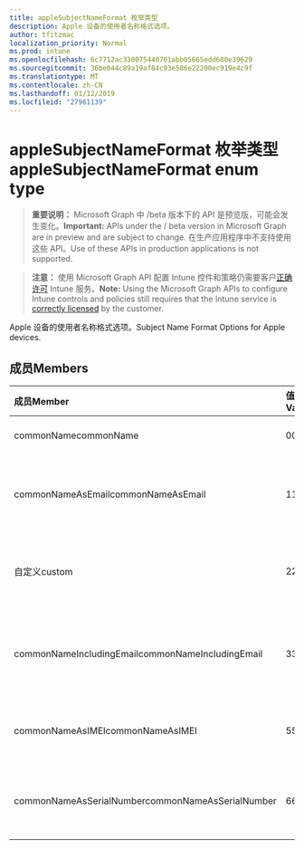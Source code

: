```yaml
---
title: appleSubjectNameFormat 枚举类型
description: Apple 设备的使用者名称格式选项。
author: tfitzmac
localization_priority: Normal
ms.prod: intune
ms.openlocfilehash: 6c7712ac330075440701abb05665edd680e39629
ms.sourcegitcommit: 36be044c89a19af84c93e586e22200ec919e4c9f
ms.translationtype: MT
ms.contentlocale: zh-CN
ms.lasthandoff: 01/12/2019
ms.locfileid: "27961139"
---
```

# <a name="applesubjectnameformat-enum-type"></a><span data-ttu-id="b9abc-103">appleSubjectNameFormat 枚举类型</span><span class="sxs-lookup"><span data-stu-id="b9abc-103">appleSubjectNameFormat enum type</span></span>

> <span data-ttu-id="b9abc-104">**重要说明：** Microsoft Graph 中 /beta 版本下的 API 是预览版，可能会发生变化。</span><span class="sxs-lookup"><span data-stu-id="b9abc-104">**Important:** APIs under the / beta version in Microsoft Graph are in preview and are subject to change.</span></span> <span data-ttu-id="b9abc-105">在生产应用程序中不支持使用这些 API。</span><span class="sxs-lookup"><span data-stu-id="b9abc-105">Use of these APIs in production applications is not supported.</span></span>

> <span data-ttu-id="b9abc-106">**注意：** 使用 Microsoft Graph API 配置 Intune 控件和策略仍需要客户[正确许可](https://go.microsoft.com/fwlink/?linkid=839381) Intune 服务。</span><span class="sxs-lookup"><span data-stu-id="b9abc-106">**Note:** Using the Microsoft Graph APIs to configure Intune controls and policies still requires that the Intune service is [correctly licensed](https://go.microsoft.com/fwlink/?linkid=839381) by the customer.</span></span>

<span data-ttu-id="b9abc-107">Apple 设备的使用者名称格式选项。</span><span class="sxs-lookup"><span data-stu-id="b9abc-107">Subject Name Format Options for Apple devices.</span></span>
## <a name="members"></a><span data-ttu-id="b9abc-108">成员</span><span class="sxs-lookup"><span data-stu-id="b9abc-108">Members</span></span>
|<span data-ttu-id="b9abc-109">成员</span><span class="sxs-lookup"><span data-stu-id="b9abc-109">Member</span></span>|<span data-ttu-id="b9abc-110">值</span><span class="sxs-lookup"><span data-stu-id="b9abc-110">Value</span></span>|<span data-ttu-id="b9abc-111">说明</span><span class="sxs-lookup"><span data-stu-id="b9abc-111">Description</span></span>|
|:---|:---|:---|
|<span data-ttu-id="b9abc-112">commonName</span><span class="sxs-lookup"><span data-stu-id="b9abc-112">commonName</span></span>|<span data-ttu-id="b9abc-113">0</span><span class="sxs-lookup"><span data-stu-id="b9abc-113">0</span></span>|<span data-ttu-id="b9abc-114">公用名。</span><span class="sxs-lookup"><span data-stu-id="b9abc-114">Common name.</span></span>|
|<span data-ttu-id="b9abc-115">commonNameAsEmail</span><span class="sxs-lookup"><span data-stu-id="b9abc-115">commonNameAsEmail</span></span>|<span data-ttu-id="b9abc-116">1</span><span class="sxs-lookup"><span data-stu-id="b9abc-116">1</span></span>|<span data-ttu-id="b9abc-117">作为电子邮件的公用名。</span><span class="sxs-lookup"><span data-stu-id="b9abc-117">Common name as email.</span></span>|
|<span data-ttu-id="b9abc-118">自定义</span><span class="sxs-lookup"><span data-stu-id="b9abc-118">custom</span></span>|<span data-ttu-id="b9abc-119">2</span><span class="sxs-lookup"><span data-stu-id="b9abc-119">2</span></span>|<span data-ttu-id="b9abc-120">自定义主题名称格式。</span><span class="sxs-lookup"><span data-stu-id="b9abc-120">Custom subject name format.</span></span>|
|<span data-ttu-id="b9abc-121">commonNameIncludingEmail</span><span class="sxs-lookup"><span data-stu-id="b9abc-121">commonNameIncludingEmail</span></span>|<span data-ttu-id="b9abc-122">3</span><span class="sxs-lookup"><span data-stu-id="b9abc-122">3</span></span>|<span data-ttu-id="b9abc-123">包括电子邮件的公用名。</span><span class="sxs-lookup"><span data-stu-id="b9abc-123">Common Name Including Email.</span></span>|
|<span data-ttu-id="b9abc-124">commonNameAsIMEI</span><span class="sxs-lookup"><span data-stu-id="b9abc-124">commonNameAsIMEI</span></span>|<span data-ttu-id="b9abc-125">5</span><span class="sxs-lookup"><span data-stu-id="b9abc-125">5</span></span>|<span data-ttu-id="b9abc-126">作为 IMEI 的公用名。</span><span class="sxs-lookup"><span data-stu-id="b9abc-126">Common Name As IMEI.</span></span>|
|<span data-ttu-id="b9abc-127">commonNameAsSerialNumber</span><span class="sxs-lookup"><span data-stu-id="b9abc-127">commonNameAsSerialNumber</span></span>|<span data-ttu-id="b9abc-128">6</span><span class="sxs-lookup"><span data-stu-id="b9abc-128">6</span></span>|<span data-ttu-id="b9abc-129">序列号作为的公用名。</span><span class="sxs-lookup"><span data-stu-id="b9abc-129">Common Name As Serial Number.</span></span>|






